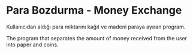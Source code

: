 # Para Bozdurma - Money Exchange

Kullanıcıdan aldığı para miktarını kağıt ve madeni paraya ayıran program.

The program that separates the amount of money received from the user into paper and coins.

